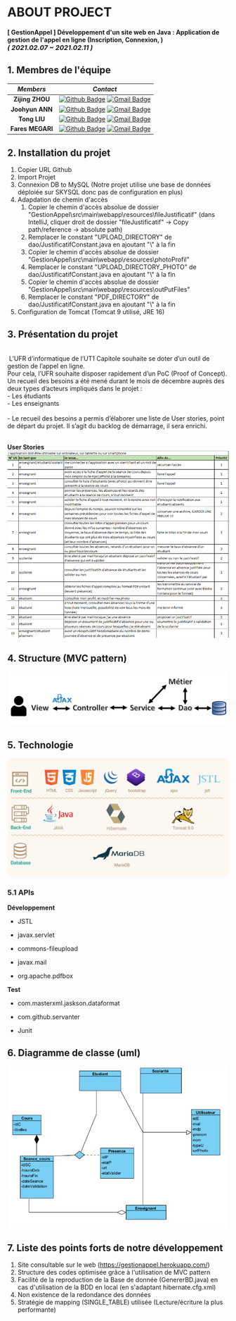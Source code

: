 
# ABOUT PROJECT
#### [ GestionAppel ] Développement d'un site web en Java : Application de gestion de l'appel en ligne (Inscription, Connexion, ) <br><span style="font-size:15px">*( 2021.02.07 ~ 2021.02.11 )*</span>

## 1. Membres de l'équipe

|*Members*|*Contact*|
|:---:|---|
|**Zijing ZHOU**|[![Github Badge](https://img.shields.io/badge/-Github-000?style=flat-square&logo=Github&logoColor=white)](https://github.com/StevenZZJ) [![Gmail Badge](https://img.shields.io/badge/-steven.zhouzijing@gmail.com-c14438?style=flat-square&logo=Gmail&logoColor=white&link=mailto:steven.zhouzijing@gmail.com)](mailto:steven.zhouzijing@gmail.com)|
|**Joohyun ANN**|[![Github Badge](https://img.shields.io/badge/-Github-000?style=flat-square&logo=Github&logoColor=white)](http://github.com/catwithhumanface) [![Gmail Badge](https://img.shields.io/badge/-annjh11@gmail.com-c14438?style=flat-square&logo=Gmail&logoColor=white&link=mailto:annjh11@gmail.com)](mailto:annjh11@gmail.com)|
|**Tong LIU**|[![Github Badge](https://img.shields.io/badge/-Github-000?style=flat-square&logo=Github&logoColor=white)](https://github.com/Gabrielle07) [![Gmail Badge](https://img.shields.io/badge/-tongliu024@gmail.com-c14438?style=flat-square&logo=Gmail&logoColor=white&link=mailto:tongliu024@gmail.com)](mailto:tongliu024@gmail.com)|
|**Fares MEGARI**|[![Github Badge](https://img.shields.io/badge/-Github-000?style=flat-square&logo=Github&logoColor=white)](https://github.com/faresmegari) [![Gmail Badge](https://img.shields.io/badge/-faares.mega@gmail.com-c14438?style=flat-square&logo=Gmail&logoColor=white&link=mailto:faares.mega@gmail.com)](mailto:faares.mega@gmail.com)|

## 2. Installation du projet
1. Copier URL Github 
2. Import Projet
3. Connexion DB to MySQL
(Notre projet utilise une base de données déploiée sur SKYSQL donc pas de configuration en plus) 
4. Adapdation de chemin d'accès 
      1. Copier le chemin d'accès absolue de dossier "GestionAppel\src\main\webapp\resources\fileJustificatif" (dans IntelliJ, cliquer droit de dossier "fileJustificatif" -> Copy path/reference -> absolute path)
      3. Remplacer le constant "UPLOAD_DIRECTORY" de dao/JustificatifConstant.java en ajoutant "\\" à la fin
      4. Copier le chemin d'accès absolue de dossier "GestionAppel\src\main\webapp\resources\photoProfil"
      5. Remplacer le constant "UPLOAD_DIRECTORY_PHOTO" de dao/JustificatifConstant.java en ajoutant "\\" à la fin
      6. Copier le chemin d'accès absolue de dossier "GestionAppel\src\main\webapp\resources\outPutFiles"
      7. Remplacer le constant "PDF_DIRECTORY" de dao/JustificatifConstant.java en ajoutant "\\" à la fin
7. Configuration de Tomcat (Tomcat 9 utilisé, JRE 16)

## 3. Présentation du projet
<br>
&nbsp;L’UFR d’informatique de l’UT1 Capitole souhaite se doter d’un outil de gestion de l’appel en ligne.<br>
Pour cela, l’UFR souhaite disposer rapidement d’un PoC (Proof of Concept).<br>
Un recueil des besoins a été mené durant le mois de décembre auprès des deux types d’acteurs impliqués dans le projet :<br>
- Les étudiants<br>
- Les enseignants<br><br>
- Le recueil des besoins a permis d’élaborer une liste de User stories, point de départ du projet. Il s’agit du backlog de démarrage, il sera enrichi.<br><br>

**User Stories**<br>
![US](img/US.png)

## 4. Structure (MVC pattern)
![MVC](img/mvc.png)

## 5. Technologie
![TECH](img/tech.png)
### 5.1 APIs

**Développement**

- JSTL

- javax.servlet

- commons-fileupload

- javax.mail

- org.apache.pdfbox

**Test**

- com.masterxml.jaskson.dataformat

- com.github.servanter

- Junit

## 6. Diagramme de classe (uml)
![UML](img/UML.png)

## 7. Liste des points forts de notre développement
1. Site consultable sur le web (https://gestionappel.herokuapp.com/)
2. Structure des codes optimisée grâce à l'utilisation de MVC pattern
3. Facilité de la reproduction de la Base de donnée (GenererBD.java) en cas d'utilisation de la BDD en local (en s'adaptant hibernate.cfg.xml)
4. Non existence de la redondance des données
5. Stratégie de mapping (SINGLE_TABLE) utilisée (Lecture/écriture la plus performante)


